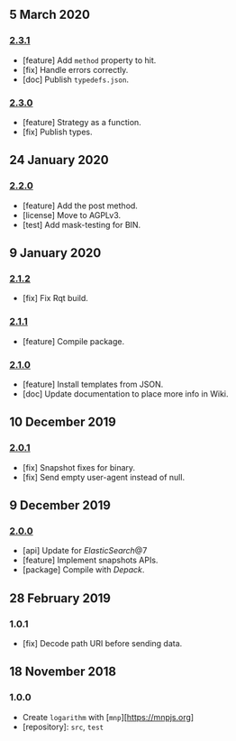 ## 5 March 2020

### [2.3.1](https://github.com/artdecocode/logarithm/compare/v2.3.0...v2.3.1)

- [feature] Add `method` property to hit.
- [fix] Handle errors correctly.
- [doc] Publish `typedefs.json`.

### [2.3.0](https://github.com/artdecocode/logarithm/compare/v2.2.0...v2.3.0)

- [feature] Strategy as a function.
- [fix] Publish types.

## 24 January 2020

### [2.2.0](https://github.com/artdecocode/logarithm/compare/v2.1.2...v2.2.0)

- [feature] Add the post method.
- [license] Move to AGPLv3.
- [test] Add mask-testing for BIN.

## 9 January 2020

### [2.1.2](https://github.com/artdecocode/logarithm/compare/v2.1.1...v2.1.2)

- [fix] Fix Rqt build.

### [2.1.1](https://github.com/artdecocode/logarithm/compare/v2.1.0...v2.1.1)

- [feature] Compile package.

### [2.1.0](https://github.com/artdecocode/logarithm/compare/v2.0.1...v2.1.0)

- [feature] Install templates from JSON.
- [doc] Update documentation to place more info in Wiki.

## 10 December 2019

### [2.0.1](https://github.com/artdecocode/logarithm/compare/v2.0.0...v2.0.1)

- [fix] Snapshot fixes for binary.
- [fix] Send empty user-agent instead of null.

## 9 December 2019

### [2.0.0](https://github.com/artdecocode/logarithm/compare/v1.0.1...v2.0.0)

- [api] Update for _ElasticSearch_@7
- [feature] Implement snapshots APIs.
- [package] Compile with _Depack_.

## 28 February 2019

### 1.0.1

- [fix] Decode path URI before sending data.

## 18 November 2018

### 1.0.0

- Create `logarithm` with [`mnp`][https://mnpjs.org]
- [repository]: `src`, `test`
